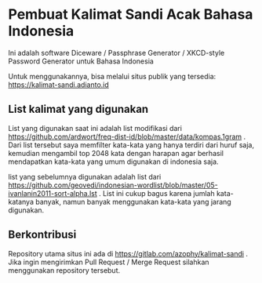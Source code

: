 Pembuat Kalimat Sandi Acak Bahasa Indonesia
===========================================

Ini adalah software Diceware / Passphrase Generator / XKCD-style Password Generator untuk Bahasa Indonesia

Untuk menggunakannya, bisa melalui situs publik yang tersedia: https://kalimat-sandi.adianto.id

## List kalimat yang digunakan
List yang digunakan saat ini adalah list modifikasi dari https://github.com/ardwort/freq-dist-id/blob/master/data/kompas.1gram . Dari list tersebut saya memfilter kata-kata yang hanya terdiri dari huruf saja, kemudian mengambil top 2048 kata dengan harapan agar berhasil mendapatkan kata-kata yang umum digunakan di indonesia saja.

list yang sebelumnya digunakan adalah list dari https://github.com/geovedi/indonesian-wordlist/blob/master/05-ivanlanin2011-sort-alpha.lst . List ini cukup bagus karena jumlah kata-katanya banyak, namun banyak menggunakan kata-kata yang jarang digunakan.

## Berkontribusi

Repository utama situs ini ada di https://gitlab.com/azophy/kalimat-sandi . Jika ingin mengirimkan Pull Request / Merge Request silahkan menggunakan repository tersebut.
